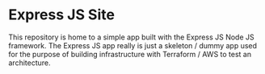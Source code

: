 # Express JS Site

This repository is home to a simple app built with the Express JS Node JS framework.  The Express JS app really is just a skeleton / dummy app used for the purpose of building infrastructure with Terraform / AWS to test an architecture.
